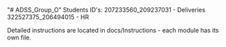 "# ADSS_Group_O"
Students ID's:
207233560_209237031 - Deliveries
322527375_206494015 - HR

Detailed instructions are located in docs/Instructions - each module has its own file.


